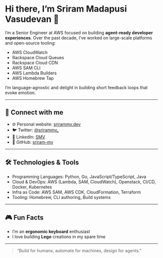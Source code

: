 # Hi there, I’m Sriram Madapusi Vasudevan 👋

I’m a Senior Engineer at AWS focused on building **agent-ready developer experiences**. Over the past decade, I’ve worked on large-scale platforms and open-source tooling:

- AWS CloudWatch  
- Rackspace Cloud Queues  
- Rackspace Cloud CDN  
- AWS SAM CLI  
- AWS Lambda Builders  
- AWS Homebrew Tap  

I’m language-agnostic and delight in building short feedback loops that evoke emotion.

---

## 🚀 Connect with me

- 🌐 Personal website: [srirammv.dev](https://www.srirammv.dev)  
- 🐦 Twitter: [@srirammv_](https://x.com/srirammv_)  
- 💼 LinkedIn: [SMV](https://www.linkedin.com/in/smv91/)  
- 🐙 GitHub: [sriram-mv](https://github.com/sriram-mv)  

---

## 🛠️ Technologies & Tools

- Programming Languages: Python, Go, JavaScript/TypeScript, Java  
- Cloud & DevOps: AWS (Lambda, SAM, CloudWatch), Openstack, CI/CD, Docker, Kubernetes  
- Infra as Code: AWS SAM, AWS CDK, CloudFormation, Terraform  
- Tooling: Homebrew, CLI authoring, Build systems  

---

## 🎮 Fun Facts

- I’m an **ergonomic keyboard** enthusiast  
- I love building **Lego** creations in my spare time  

--- 

> “Build for humans, automate for machines, design for agents.”

<!--
Tagline: agent-ready dev experiences • language-agnostic • feedback loops
-->
